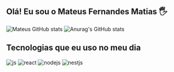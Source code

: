 ## Olá! Eu sou o Mateus Fernandes Matias 🖐️

![Mateus GitHub stats](https://github-readme-stats.vercel.app/api?username=mateusfm123&show_icons=true&theme=dracula&count_private=true)
![Anurag's GitHub stats](https://github-readme-stats.vercel.app/api?username=anuraghazra&hide=contribs,prs)

## Tecnologias que eu uso no meu dia

<div style="display: inline_block">
  <img align="center" alt="js" src="https://img.shields.io/badge/JavaScript-000000?style=for-the-badge&logo=javascript&logoColor=F7DF1E" />
  <img align="center" alt="react" src="https://img.shields.io/badge/TypeScript-000000?style=for-the-badge&logo=typescript&logoColor=007ACC" />
  <img align="center" alt="nodejs" src="https://img.shields.io/badge/Node.js-000000?style=for-the-badge&logo=node.js&logoColor=239120" />
  <img align="center" alt="nestjs" src="https://img.shields.io/badge/Nest.js-000000?style=for-the-badge&logo=nestjs&logoColor=CC342D" />
</div><br/>

